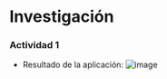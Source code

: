 # **Investigación**

### Actividad 1
- Resultado de la aplicación:
![image](https://github.com/user-attachments/assets/a0b70ad8-94f0-47b3-b1a8-c471c8fc0a5b)

